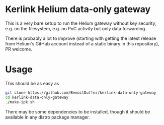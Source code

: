 # Kerlink Helium data-only gateway

This is a very bare setup to run the Helium gateway without key security, e.g. on the filesystem, e.g. no PoC activity but only data forwarding.

There is probably a lot to improve (starting with getting the latest release from Helium's GitHub account instead of a static binary in this repository), PR welcome.

# Usage

This should be as easy as

```bash
git clone https://github.com/BenoitDuffez/kerlink-data-only-gateway
cd kerlink-data-only-gateway
./make-ipk.sh
```

There may be some dependencies to be installed, though it should be available in any distro package manager.
